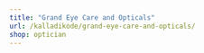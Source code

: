 ```yaml
---
title: "Grand Eye Care and Opticals"
url: /kalladikode/grand-eye-care-and-opticals/
shop: optician
---
```

